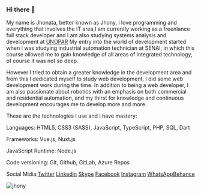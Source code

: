 ### Hi there 👋

My name is Jhonata, better known as Jhony, i love programming and everything that involves the IT area,I am currently working as a freenlance full stack developer and I am also studying systems analysis and development at [UNOPAR](http://unopar.br/) My entry into the world of development started when I was studying industrial automation technician at SENAI, in which this course allowed me to gain knowledge of all areas of integrated technology, of course it was not so deep. 

However I tried to obtain a greater knowledge in the development area and from this I dedicated myself to study web development, I did some web development work during the time. In addition to being a web developer, I am also passionate about robotics with an emphasis on both commercial and residential automation, and my thirst for knowledge and continuous development encourages me to develop more and more.

These are the technologies I use and I have mastery:

Languages: HTML5, CSS3 (SASS), JavaScript, TypeScript, PHP, SQL, Dart

Frameworks: Vue.js, Nuxt.js

JavaScript Runtime: Node.js

Code versioning: Git, Github, GitLab, Azure Repos


Social Midia:[Twitter](https://twitter.com/JhonyAraujoDev) [Linkedin](https://www.linkedin.com/in/jhonatavinicius2488/) [Skype](https://join.skype.com/invite/v9azzgZrhpWh) [Facebook](https://www.facebook.com/jhony.araujo.dev/) [Instagram](https://www.instagram.com/jhony_araujo.dev/)
[WhatsApp](https://api.whatsapp.com/send?phone=5581983708177)[Behance](https://www.behance.net/jhonyaraujo)

![jhony](https://www.jhonyaraujo.com.br/_nuxt/img/d69f331.webp)


